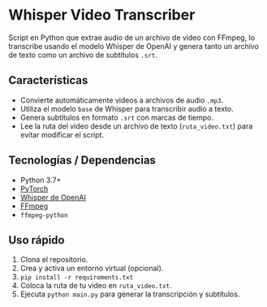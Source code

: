 # Whisper Video Transcriber

Script en Python que extrae audio de un archivo de video con FFmpeg, lo transcribe usando el modelo Whisper de OpenAI y genera tanto un archivo de texto como un archivo de subtítulos `.srt`.

## Características
- Convierte automáticamente videos a archivos de audio `.mp3`.
- Utiliza el modelo `base` de Whisper para transcribir audio a texto.
- Genera subtítulos en formato `.srt` con marcas de tiempo.
- Lee la ruta del video desde un archivo de texto (`ruta_video.txt`) para evitar modificar el script.

## Tecnologías / Dependencias
- Python 3.7+
- [PyTorch](https://pytorch.org/) 
- [Whisper de OpenAI](https://github.com/openai/whisper) 
- [FFmpeg](https://ffmpeg.org/)
- `ffmpeg-python`

## Uso rápido
1. Clona el repositorio.
2. Crea y activa un entorno virtual (opcional).
3. `pip install -r requirements.txt`
4. Coloca la ruta de tu video en `ruta_video.txt`.
5. Ejecuta `python main.py` para generar la transcripción y subtítulos.
